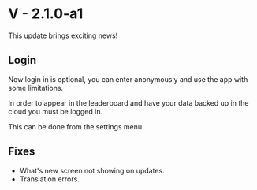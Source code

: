# V - 2.1.0-a1

This update brings exciting news!

## Login
Now login in is optional, you can enter anonymously and use the app with some limitations.

In order to appear in the leaderboard and have your data backed up in the cloud you must be logged in.

This can be done from the settings menu.

## Fixes
- What's new screen not showing on updates.
- Translation errors.